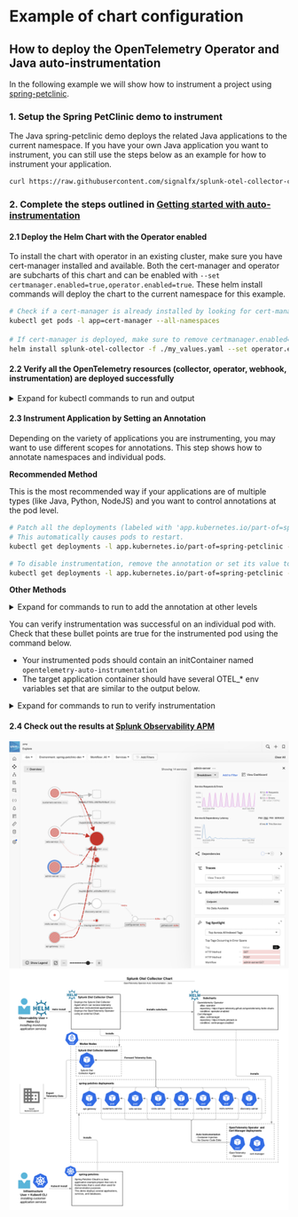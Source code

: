 # Example of chart configuration

## How to deploy the OpenTelemetry Operator and Java auto-instrumentation

In the following example we will show how to instrument a project using
[spring-petclinic](https://raw.githubusercontent.com/signalfx/splunk-otel-collector-chart/main/examples/enable-operator-and-auto-instrumentation/spring-petclinic/spring-petclinic.yaml).

### 1. Setup the Spring PetClinic demo to instrument

The Java spring-petclinic demo deploys the related Java applications to the current namespace.
If you have your own Java application you want to instrument, you can still use the steps below as an example for how
to instrument your application.

```bash
curl https://raw.githubusercontent.com/signalfx/splunk-otel-collector-chart/main/examples/enable-operator-and-auto-instrumentation/spring-petclinic/spring-petclinic.yaml | kubectl apply -f -
```

### 2. Complete the steps outlined in [Getting started with auto-instrumentation](../../docs/auto-instrumentation-install.md#steps-for-setting-up-auto-instrumentation)

#### 2.1 Deploy the Helm Chart with the Operator enabled

To install the chart with operator in an existing cluster, make sure you have cert-manager installed and available.
Both the cert-manager and operator are subcharts of this chart and can be enabled with `--set certmanager.enabled=true,operator.enabled=true`.
These helm install commands will deploy the chart to the current namespace for this example.

```bash
# Check if a cert-manager is already installed by looking for cert-manager pods.
kubectl get pods -l app=cert-manager --all-namespaces

# If cert-manager is deployed, make sure to remove certmanager.enabled=true to the list of values to set
helm install splunk-otel-collector -f ./my_values.yaml --set operator.enabled=true,certmanager.enabled=true,environment=dev splunk-otel-collector-chart/splunk-otel-collector
```

#### 2.2 Verify all the OpenTelemetry resources (collector, operator, webhook, instrumentation) are deployed successfully

<details>
<summary>Expand for kubectl commands to run and output</summary>

```bash
kubectl get pods
# NAME                                                            READY   STATUS             RESTARTS        AGE
# splunk-otel-collector-agent-2mtfn                               2/2     Running            0                5m
# splunk-otel-collector-agent-k4gc8                               2/2     Running            0                5m
# splunk-otel-collector-agent-wjt98                               2/2     Running            0                5m
# splunk-otel-collector-certmanager-69b98cc84d-2vzl7              1/1     Running            0                5m
# splunk-otel-collector-certmanager-cainjector-76db6dcbbf-4625c   1/1     Running            0                5m
# splunk-otel-collector-certmanager-webhook-bc68cd487-dctrf       1/1     Running            0                5m
# splunk-otel-collector-k8s-cluster-receiver-8449bfdc8-hhbvz      1/1     Running            0                5m
# splunk-otel-collector-operator-754c9d78f8-9ztwg                 2/2     Running            0                5m
# spring-petclinic-admin-server-55fb6cfc64-gwj8q                  1/1     Running            0                5m
# spring-petclinic-api-gateway-7dfb6f4c88-zstv9                   1/1     Running            0                5m
# spring-petclinic-config-server-55c5d7d69b-hhdn8                 1/1     Running            0                5m
# spring-petclinic-customers-service-65b64444bc-n7b4p             1/1     Running            0                5m
# spring-petclinic-discovery-server-78fbb87b65-tw98n              1/1     Running            0                5m
# spring-petclinic-vets-service-75bc75b8d-sx7gd                   1/1     Running            0                5m
# spring-petclinic-visits-service-7568c748f5-c5jmz                1/1     Running            0                5m

kubectl get mutatingwebhookconfiguration.admissionregistration.k8s.io
# NAME                                      WEBHOOKS   AGE
# splunk-otel-collector-certmanager-webhooh 1          8m
# splunk-otel-collector-operator-mutation   3          2m

kubectl get otelinst
# NAME                    AGE   ENDPOINT
# splunk-otel-collector   5m    http://$(SPLUNK_OTEL_AGENT):4317
```

</details>

#### 2.3 Instrument Application by Setting an Annotation

Depending on the variety of applications you are instrumenting, you may want to use different scopes for annotations. This step shows how to annotate namespaces and individual pods.

**Recommended Method**

This is the most recommended way if your applications are of multiple types (like Java, Python, NodeJS) and you want to control annotations at the pod level.

```bash
# Patch all the deployments (labeled with 'app.kubernetes.io/part-of=spring-petclinic) to add the inject annotation.
# This automatically causes pods to restart.
kubectl get deployments -l app.kubernetes.io/part-of=spring-petclinic -o name | xargs -I % kubectl patch % -p "{\"spec\": {\"template\":{\"metadata\":{\"annotations\":{\"instrumentation.opentelemetry.io/inject-java\":\"true\"}}}}}"
```

```bash
# To disable instrumentation, remove the annotation or set its value to 'false'
kubectl get deployments -l app.kubernetes.io/part-of=spring-petclinic -o name | xargs -I % kubectl patch % -p "{\"spec\": {\"template\":{\"metadata\":{\"annotations\":{\"instrumentation.opentelemetry.io/inject-java\":\"false\"}}}}}"
```

**Other Methods**

<details>
<summary>Expand for commands to run to add the annotation at other levels</summary>

##### Namespace Annotation

If all the applications within the target namespace are of one type, annotating the namespace is appropriate.
For example, if you have a namespace called `spring-petclinic` where only Java-based applications run, this could be useful.

```bash
# Annotate the 'spring-petclinic' namespace
kubectl patch namespace spring-petclinic -p '{"metadata":{"annotations":{"instrumentation.opentelemetry.io/inject-java":"true"}}}'
# To apply the changes, you may need to restart the existing pods
kubectl delete --all pods --namespace spring-petclinic
```

```bash
# To disable instrumentation, remove the annotation or set its value to 'false'
kubectl patch namespace spring-petclinic -p '{"metadata":{"annotations":{"instrumentation.opentelemetry.io/inject-java":"false"}}}'
# To apply the changes, you may need to restart the existing pods
kubectl delete --all pods --namespace spring-petclinic
```

##### Deployment Templates

Use this method if you need specific control over which deployments are instrumented.

```bash
# Patch all spring-petclinic deployments
kubectl patch deployment spring-petclinic-admin-server -p '{"spec": {"template":{"metadata":{"annotations":{"instrumentation.opentelemetry.io/inject-java":"true"}}}} }'
kubectl patch deployment spring-petclinic-api-gateway -p '{"spec": {"template":{"metadata":{"annotations":{"instrumentation.opentelemetry.io/inject-java":"true"}}}} }'
kubectl patch deployment spring-petclinic-config-server -p '{"spec": {"template":{"metadata":{"annotations":{"instrumentation.opentelemetry.io/inject-java":"true"}}}} }'
kubectl patch deployment spring-petclinic-customers-service -p '{"spec": {"template":{"metadata":{"annotations":{"instrumentation.opentelemetry.io/inject-java":"true"}}}} }'
kubectl patch deployment spring-petclinic-vets-service -p '{"spec": {"template":{"metadata":{"annotations":{"instrumentation.opentelemetry.io/inject-java":"true"}}}} }'
kubectl patch deployment spring-petclinic-discovery-server -p '{"spec": {"template":{"metadata":{"annotations":{"instrumentation.opentelemetry.io/inject-java":"true"}}}} }'
kubectl patch deployment spring-petclinic-visits-service -p '{"spec": {"template":{"metadata":{"annotations":{"instrumentation.opentelemetry.io/inject-java":"true"}}}} }'
```

```bash
# To disable instrumentation, remove the annotation or set its value to 'false'
kubectl patch deployment spring-petclinic-admin-server -p '{"spec": {"template":{"metadata":{"annotations":{"instrumentation.opentelemetry.io/inject-java":"false"}}}} }'
kubectl patch deployment spring-petclinic-api-gateway -p '{"spec": {"template":{"metadata":{"annotations":{"instrumentation.opentelemetry.io/inject-java":"false"}}}} }'
kubectl patch deployment spring-petclinic-config-server -p '{"spec": {"template":{"metadata":{"annotations":{"instrumentation.opentelemetry.io/inject-java":"false"}}}} }'
kubectl patch deployment spring-petclinic-customers-service -p '{"spec": {"template":{"metadata":{"annotations":{"instrumentation.opentelemetry.io/inject-java":"false"}}}} }'
kubectl patch deployment spring-petclinic-vets-service -p '{"spec": {"template":{"metadata":{"annotations":{"instrumentation.opentelemetry.io/inject-java":"false"}}}} }'
kubectl patch deployment spring-petclinic-discovery-server -p '{"spec": {"template":{"metadata":{"annotations":{"instrumentation.opentelemetry.io/inject-java":"false"}}}} }'
kubectl patch deployment spring-petclinic-visits-service -p '{"spec": {"template":{"metadata":{"annotations":{"instrumentation.opentelemetry.io/inject-java":"false"}}}} }'
```

</details>

You can verify instrumentation was successful on an individual pod with. Check that these bullet points are
true for the instrumented pod using the command below.
- Your instrumented pods should contain an initContainer named `opentelemetry-auto-instrumentation`
- The target application container should have several OTEL_* env variables set that are similar to the output below.

<details>
<summary>Expand for commands to run to verify instrumentation</summary>

```bash
kubectl describe pod spring-petclinic-9d5bc5fff-5r5gr
# Name:             spring-petclinic-9d5bc5fff-5r5gr
# Namespace:        spring-petclinic
# Annotations:      instrumentation.opentelemetry.io/inject-java: true
# Status:           Running
# Init Containers:
#   opentelemetry-auto-instrumentation:
#     Image:         ghcr.io/open-telemetry/opentelemetry-operator/autoinstrumentation-java:1.23.0
#     Command:
#       cp
#       /javaagent.jar
#       /otel-auto-instrumentation/javaagent.jar
#     State:          Terminated
#       Reason:       Completed
#       Exit Code:    0
# Containers:
#   app:
#     State:          Running
#     Ready:          True
#     Environment:
#       SPLUNK_OTEL_AGENT:                    (v1:status.hostIP)
#       OTEL_EXPORTER_OTLP_ENDPOINT:         http://$(SPLUNK_OTEL_AGENT):4317
#       OTEL_TRACES_EXPORTER:                otlp
#       JAVA_TOOL_OPTIONS:                    -javaagent:/otel-auto-instrumentation/javaagent.jar
#       OTEL_SERVICE_NAME:                   spring-petclinic
#       OTEL_RESOURCE_ATTRIBUTES_POD_NAME:   spring-petclinic-9d5bc5fff-5r5gr (v1:metadata.name)
#       OTEL_RESOURCE_ATTRIBUTES_NODE_NAME:   (v1:spec.nodeName)
#       OTEL_PROPAGATORS:                    tracecontext,baggage,b3
#       OTEL_RESOURCE_ATTRIBUTES:            splunk.zc.method=autoinstrumentation-java:v1.28.1,k8s.container.name=app,k8s.deployment.name=spring-petclinic,k8s.namespace.name=spring-petclinic,k8s.node.name=$(OTEL_RESOURCE_ATTRIBUTES_NODE_NAME),k8s.pod.name=$(OTEL_RESOURCE_ATTRIBUTES_POD_NAME),k8s.replicaset.name=spring-petclinic-9d5bc5fff
#     Mounts:
#       /otel-auto-instrumentation from opentelemetry-auto-instrumentation (rw)
```

</details>

#### 2.4 Check out the results at [Splunk Observability APM](https://app.us1.signalfx.com/#/apm)

![APM](auto-instrumentation-java-apm-result.png)
![Splunk_Chart_OtelOperator_Auto-instrumentation](auto-instrumentation-java-diagram.png)
